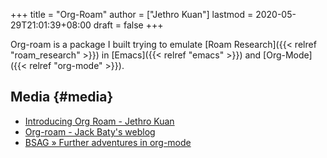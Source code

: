 +++
title = "Org-Roam"
author = ["Jethro Kuan"]
lastmod = 2020-05-29T21:01:39+08:00
draft = false
+++

Org-roam is a package I built trying to emulate [Roam Research]({{< relref "roam_research" >}}) in
[Emacs]({{< relref "emacs" >}}) and [Org-Mode]({{< relref "org-mode" >}}).

## Media {#media}

- [Introducing Org Roam - Jethro Kuan](https://blog.jethro.dev/posts/introducing%5Forg%5Froam/)
- [Org-roam - Jack Baty's weblog](https://www.baty.net/2020/org-roam/)
- [BSAG » Further adventures in org-mode](https://www.rousette.org.uk/archives/further-adventures-in-org-mode/)
